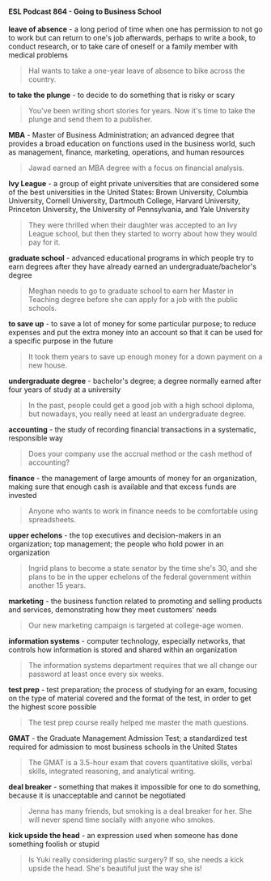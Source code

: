 #### ESL Podcast 864 - Going to Business School

**leave of absence** - a long period of time when one has permission to not go to
work but can return to one's job afterwards, perhaps to write a book, to conduct
research, or to take care of oneself or a family member with medical problems

> Hal wants to take a one-year leave of absence to bike across the country.

**to take the plunge** - to decide to do something that is risky or scary

> You've been writing short stories for years. Now it's time to take the plunge and
send them to a publisher.

**MBA** - Master of Business Administration; an advanced degree that provides a
broad education on functions used in the business world, such as management,
finance, marketing, operations, and human resources

> Jawad earned an MBA degree with a focus on financial analysis.

**Ivy League** - a group of eight private universities that are considered some of
the best universities in the United States: Brown University, Columbia University,
Cornell University, Dartmouth College, Harvard University, Princeton University,
the University of Pennsylvania, and Yale University

> They were thrilled when their daughter was accepted to an Ivy League school,
but then they started to worry about how they would pay for it.

**graduate school** - advanced educational programs in which people try to earn
degrees after they have already earned an undergraduate/bachelor's degree

> Meghan needs to go to graduate school to earn her Master in Teaching degree
before she can apply for a job with the public schools.

**to save up** - to save a lot of money for some particular purpose; to reduce
expenses and put the extra money into an account so that it can be used for a
specific purpose in the future

> It took them years to save up enough money for a down payment on a new
house.

**undergraduate degree** - bachelor's degree; a degree normally earned after four
years of study at a university

> In the past, people could get a good job with a high school diploma, but
nowadays, you really need at least an undergraduate degree.

**accounting** - the study of recording financial transactions in a systematic,
responsible way

> Does your company use the accrual method or the cash method of accounting?

**finance** - the management of large amounts of money for an organization,
making sure that enough cash is available and that excess funds are invested

> Anyone who wants to work in finance needs to be comfortable using
spreadsheets.

**upper echelons** - the top executives and decision-makers in an organization;
top management; the people who hold power in an organization

> Ingrid plans to become a state senator by the time she's 30, and she plans to
be in the upper echelons of the federal government within another 15 years.

**marketing** - the business function related to promoting and selling products and
services, demonstrating how they meet customers' needs

> Our new marketing campaign is targeted at college-age women.

**information systems** - computer technology, especially networks, that controls
how information is stored and shared within an organization

> The information systems department requires that we all change our password
at least once every six weeks.

**test prep** - test preparation; the process of studying for an exam, focusing on
the type of material covered and the format of the test, in order to get the highest
score possible

> The test prep course really helped me master the math questions.

**GMAT** - the Graduate Management Admission Test; a standardized test
required for admission to most business schools in the United States

> The GMAT is a 3.5-hour exam that covers quantitative skills, verbal skills,
integrated reasoning, and analytical writing.

**deal breaker** - something that makes it impossible for one to do something,
because it is unacceptable and cannot be negotiated

> Jenna has many friends, but smoking is a deal breaker for her. She will never
spend time socially with anyone who smokes.

**kick upside the head** - an expression used when someone has done something
foolish or stupid

> Is Yuki really considering plastic surgery? If so, she needs a kick upside the
head. She's beautiful just the way she is!

